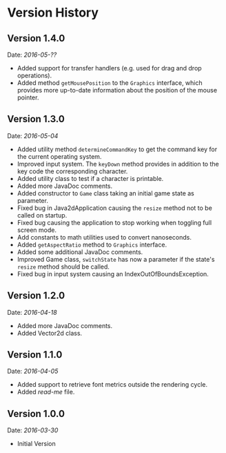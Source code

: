 # Version History

## Version 1.4.0
Date: *2016-05-??*

- Added support for transfer handlers (e.g. used for drag and drop operations).
- Added method `getMousePosition` to the `Graphics` interface, which provides more up-to-date 
information about the position of the mouse pointer.

## Version 1.3.0
Date: *2016-05-04*

- Added utility method `determineCommandKey` to get the command key for the current operating system.
- Improved input system. The `keyDown` method provides in addition to the key code the corresponding character.
- Added utility class to test if a character is printable.
- Added more JavaDoc comments.
- Added constructor to `Game` class taking an initial game state as parameter.
- Fixed bug in Java2dApplication causing the `resize` method not to be called on startup.
- Fixed bug causing the application to stop working when toggling full screen mode.
- Add constants to math utilities used to convert nanoseconds.
- Added `getAspectRatio` method to `Graphics` interface.
- Added some additional JavaDoc comments.
- Improved Game class, `switchState` has now a parameter if the state's  `resize` method should be called.
- Fixed bug in input system causing an IndexOutOfBoundsException.

## Version 1.2.0
Date: *2016-04-18*

- Added more JavaDoc comments.
- Added Vector2d class.

## Version 1.1.0
Date: *2016-04-05*

- Added support to retrieve font metrics outside the rendering cycle.
- Added *read-me* file.

## Version 1.0.0
Date: *2016-03-30*

- Initial Version